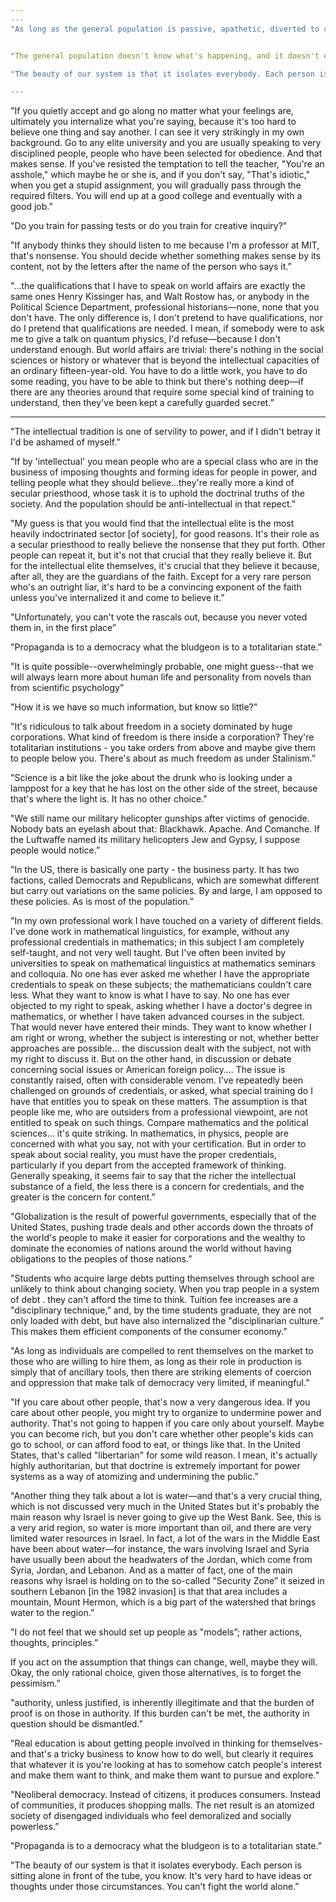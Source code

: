 ```yaml
---
---
"As long as the general population is passive, apathetic, diverted to consumerism or hatred of the vulnerable, then the powerful can do as they please, and those who survive will be left to contemplate the outcome.”


"The general population doesn't know what's happening, and it doesn't even know that it doesn't know.”

"The beauty of our system is that it isolates everybody. Each person is sitting alone in front of the tube, you know. It's very hard to have ideas or thoughts under those circumstances. You can't fight the world alone.”

---
```


"If you quietly accept and go along no matter what your feelings are, ultimately you internalize what you're saying, because it's too hard to believe one thing and say another. I can see it very strikingly in my own background. Go to any elite university and you are usually speaking to very disciplined people, people who have been selected for obedience. And that makes sense. If you've resisted the temptation to tell the teacher, "You're an asshole," which maybe he or she is, and if you don't say, "That's idiotic," when you get a stupid assignment, you will gradually pass through the required filters. You will end up at a good college and eventually with a good job.”

"Do you train for passing tests or do you train for creative inquiry?”

"If anybody thinks they should listen to me because I'm a professor at MIT, that's nonsense. You should decide whether something makes sense by its content, not by the letters after the name of the person who says it.”


"...the qualifications that I have to speak on world affairs are exactly the same ones Henry Kissinger has, and Walt Rostow has, or anybody in the Political Science Department, professional historians—none, none that you don't have. The only difference is, I don't pretend to have qualifications, nor do I pretend that qualifications are needed. I mean, if somebody were to ask me to give a talk on quantum physics, I'd refuse—because I don't understand enough. But world affairs are trivial: there's nothing in the social sciences or history or whatever that is beyond the intellectual capacities of an ordinary fifteen-year-old. You have to do a little work, you have to do some reading, you have to be able to think but there's nothing deep—if there are any theories around that require some special kind of training to understand, then they've been kept a carefully guarded secret.”

---

"The intellectual tradition is one of servility to power, and if I didn't betray it I'd be ashamed of myself.”

"If by 'intellectual' you mean people who are a special class who are in the business of imposing thoughts and forming ideas for people in power, and telling people what they should believe...they're really more a kind of secular priesthood, whose task it is to uphold the doctrinal truths of the society. And the population should be anti-intellectual in that repect.”

"My guess is that you would find that the intellectual elite is the most heavily indoctrinated sector [of society], for good reasons. It's their role as a secular priesthood to really believe the nonsense that they put forth. Other people can repeat it, but it's not that crucial that they really believe it. But for the intellectual elite themselves, it's crucial that they believe it because, after all, they are the guardians of the faith. Except for a very rare person who's an outright liar, it's hard to be a convincing exponent of the faith unless you've internalized it and come to believe it.”

"Unfortunately, you can't vote the rascals out, because you never voted them in, in the first place”

"Propaganda is to a democracy what the bludgeon is to a totalitarian state.”

"It is quite possible--overwhelmingly probable, one might guess--that we will always learn more about human life and personality from novels than from scientific psychology”

"How it is we have so much information, but know so little?”


"It's ridiculous to talk about freedom in a society dominated by huge corporations. What kind of freedom is there inside a corporation? They're totalitarian institutions - you take orders from above and maybe give them to people below you. There's about as much freedom as under Stalinism.”

"Science is a bit like the joke about the drunk who is looking under a lamppost for a key that he has lost on the other side of the street, because that's where the light is. It has no other choice.”


"We still name our military helicopter gunships after victims of genocide. Nobody bats an eyelash about that: Blackhawk. Apache. And Comanche. If the Luftwaffe named its military helicopters Jew and Gypsy, I suppose people would notice.”

"In the US, there is basically one party - the business party. It has two factions, called Democrats and Republicans, which are somewhat different but carry out variations on the same policies. By and large, I am opposed to these policies. As is most of the population.”

"In my own professional work I have touched on a variety of different fields. I've done work in mathematical linguistics, for example, without any professional credentials in mathematics; in this subject I am completely self-taught, and not very well taught. But I've often been invited by universities to speak on mathematical linguistics at mathematics seminars and colloquia. No one has ever asked me whether I have the appropriate credentials to speak on these subjects; the mathematicians couldn't care less. What they want to know is what I have to say. No one has ever objected to my right to speak, asking whether I have a doctor's degree in mathematics, or whether I have taken advanced courses in the subject. That would never have entered their minds. They want to know whether I am right or wrong, whether the subject is interesting or not, whether better approaches are possible… the discussion dealt with the subject, not with my right to discuss it.
But on the other hand, in discussion or debate concerning social issues or American foreign policy…. The issue is constantly raised, often with considerable venom. I've repeatedly been challenged on grounds of credentials, or asked, what special training do I have that entitles you to speak on these matters. The assumption is that people like me, who are outsiders from a professional viewpoint, are not entitled to speak on such things.
Compare mathematics and the political sciences… it's quite striking. In mathematics, in physics, people are concerned with what you say, not with your certification. But in order to speak about social reality, you must have the proper credentials, particularly if you depart from the accepted framework of thinking. Generally speaking, it seems fair to say that the richer the intellectual substance of a field, the less there is a concern for credentials, and the greater is the concern for content.”


"Globalization is the result of powerful governments, especially that of the United States, pushing trade deals and other accords down the throats of the world's people to make it easier for corporations and the wealthy to dominate the economies of nations around the world without having obligations to the peoples of those nations.”

"Students who acquire large debts putting themselves through school are unlikely to think about changing society. When you trap people in a system of debt . they can't afford the time to think. Tuition fee increases are a "disciplinary technique,” and, by the time students graduate, they are not only loaded with debt, but have also internalized the "disciplinarian culture.” This makes them efficient components of the consumer economy.”

"As long as individuals are compelled to rent themselves on the market to those who are willing to hire them, as long as their role in production is simply that of ancillary tools, then there are striking elements of coercion and oppression that make talk of democracy very limited, if meaningful.”


"If you care about other people, that's now a very dangerous idea. If you care about other people, you might try to organize to undermine power and authority. That's not going to happen if you care only about yourself. Maybe you can become rich, but you don't care whether other people's kids can go to school, or can afford food to eat, or things like that. In the United States, that's called "libertarian" for some wild reason. I mean, it's actually highly authoritarian, but that doctrine is extremely important for power systems as a way of atomizing and undermining the public.”


"Another thing they talk about a lot is water—and that's a very crucial thing, which is not discussed very much in the United States but it's probably the main reason why Israel is never going to give up the West Bank. See, this is a very arid region, so water is more important than oil, and there are very limited water resources in Israel. In fact, a lot of the wars in the Middle East have been about water—for instance, the wars involving Israel and Syria have usually been about the headwaters of the Jordan, which come from Syria, Jordan, and Lebanon. And as a matter of fact, one of the main reasons why Israel is holding on to the so-called "Security Zone” it seized in southern Lebanon [in the 1982 invasion] is that that area includes a mountain, Mount Hermon, which is a big part of the watershed that brings water to the region.”

"I do not feel that we should set up people as "models”; rather actions, thoughts, principles.”

 If you act on the assumption that things can change, well, maybe they will. Okay, the only rational choice, given those alternatives, is to forget the pessimism.”

 "authority, unless justified, is inherently illegitimate and that the burden of proof is on those in authority. If this burden can't be met, the authority in question should be dismantled.”

 "Real education is about getting people involved in thinking for themselves- and that's a tricky business to know how to do well, but clearly it requires that whatever it is you're looking at has to somehow catch people's interest and make them want to think, and make them want to pursue and explore.”

 "Neoliberal democracy. Instead of citizens, it produces consumers. Instead of communities, it produces shopping malls. The net result is an atomized society of disengaged individuals who feel demoralized and socially powerless.”

 "Propaganda is to a democracy what the bludgeon is to a totalitarian state.”

"The beauty of our system is that it isolates everybody. Each person is sitting alone in front of the tube, you know. It's very hard to have ideas or thoughts under those circumstances. You can't fight the world alone.”
